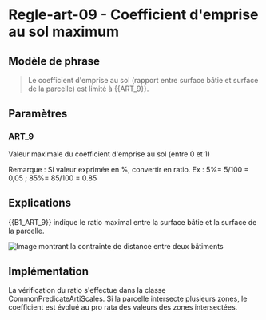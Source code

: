 #  Regle-art-09 - Coefficient d'emprise au sol maximum

## Modèle de phrase

> Le coefficient d'emprise au sol (rapport entre surface bâtie et surface de la parcelle) est limité à {{ART_9}}.

## Paramètres

### ART_9

Valeur maximale du coefficient d'emprise au sol (entre 0 et 1)

Remarque :  Si valeur exprimée en %, convertir en ratio. Ex : 5%= 5/100 = 0,05 ; 85%= 85/100 = 0.85

## Explications

{{B1_ART_9}} indique le ratio maximal entre la surface bâtie et la surface de la parcelle.

![Image montrant la contrainte de distance entre deux  bâtiments](img/Regle-art-09.png)

## Implémentation

La vérification du ratio s'effectue dans la classe CommonPredicateArtiScales. Si la parcelle intersecte plusieurs zones, le coefficient est évolué au pro rata des valeurs des zones intersectées.
